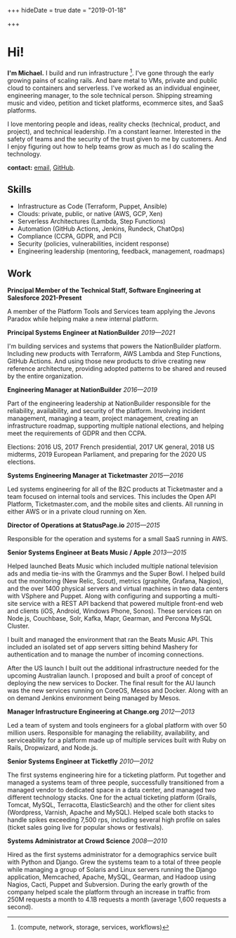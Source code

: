 +++
hideDate = true
date =  "2019-01-18"

+++

# Hi!

**I'm Michael.** I build and run infrastructure [^1]. I've gone through the early growing pains of scaling rails. And bare metal to VMs, private and public cloud to containers and serverless. I've worked as an individual engineer, engineering manager, to the sole technical person. Shipping streaming music and video, petition and ticket platforms, ecommerce sites, and SaaS platforms.

I love mentoring people and ideas, reality checks (technical, product, and project), and technical leadership. I’m a constant learner. Interested in the safety of teams and the security of the trust given to me by customers. And I enjoy figuring out how to help teams grow as much as I do scaling the technology.

**contact:** [email](mailto:michael@biven.org), [GitHub](https://github.com/michaelbiven). 


[^1]: (compute, network, storage, services, workflows)

## Skills 

- Infrastructure as Code (Terraform, Puppet, Ansible)
- Clouds: private, public, or native (AWS, GCP, Xen)
- Serverless Architectures (Lambda, Step Functions)
- Automation (GitHub Actions, Jenkins, Rundeck, ChatOps)
- Compliance (CCPA, GDPR, and PCI)
- Security (policies, vulnerabilities, incident response)
- Engineering leadership (mentoring, feedback, management, roadmaps)

## Work 

**Principal Member of the Technical Staff, Software Engineering at Salesforce** __2021-Present__

A member of the Platform Tools and Services team applying the Jevons Paradox while helping make a new internal platform.

**Principal Systems Engineer at NationBuilder** _2019—2021_

I'm building services and systems that powers the NationBuilder platform.  Including new products with Terraform, AWS Lambda and Step Functions, GitHub Actions. And using those new products to drive creating new reference architecture, providing adopted patterns to be shared and reused by the entire organization.

**Engineering Manager at NationBuilder** _2016—2019_

Part of the engineering leadership at NationBuilder responsible for the reliability, availability, and security of the platform. Involving incident management, managing a team, project management, creating an infrastructure roadmap, supporting multiple national elections, and helping meet the requirements of GDPR and then CCPA.

Elections: 2016 US, 2017 French presidential, 2017 UK general, 2018 US midterms, 2019 European Parliament, and preparing for the 2020 US elections.

**Systems Engineering Manager at Ticketmaster**  _2015—2016_

Led systems engineering for all of the B2C products at Ticketmaster and a team focused on internal tools and services. This includes the Open API Platform, Ticketmaster.com, and the mobile sites and clients. All running in either AWS or in a private cloud running on Xen.

**Director of Operations at StatusPage.io** _2015—2015_

Responsible for the operation and systems for a small SaaS running in AWS.

**Senior Systems Engineer at Beats Music / Apple** _2013—2015_

Helped launched Beats Music which included multiple national television ads and media tie-ins with the Grammys and the Super Bowl. I helped build out the monitoring (New Relic, Scout), metrics (graphite, Grafana, Nagios), and the over 1400 physical servers and virtual machines in two data centers with VSphere and Puppet. Along with configuring and supporting a multi-site service with a REST API backend that powered multiple front-end web and clients (iOS, Android, Windows Phone, Sonos). These services ran on Node.js, Couchbase, Solr, Kafka, Mapr, Gearman, and Percona MySQL Cluster. 

I built and managed the environment that ran the Beats Music API. This included an isolated set of app servers sitting behind Mashery for authentication and to manage the number of incoming connections. 

After the US launch I built out the additional infrastructure needed for the upcoming Australian launch. I proposed and built a proof of concept of deploying the new services to Docker. The final result for the AU launch was the new services running on CoreOS, Mesos and Docker. Along with an on demand Jenkins environment being managed by Mesos.

**Manager Infrastructure Engineering at Change.org** _2012—2013_

Led a team of system and tools engineers for a global platform with over 50 million users. Responsible for managing the reliability, availability, and serviceability for a platform made up of multiple services built with Ruby on Rails, Dropwizard, and Node.js.

**Senior Systems Engineer at Ticketfly** _2010—2012_

The first systems engineering hire for a ticketing platform. Put together and managed a systems team of three people, successfully transitioned from a managed vendor to dedicated space in a data center, and managed two different technology stacks. One for the actual ticketing platform (Grails, Tomcat, MySQL, Terracotta, ElasticSearch) and the other for client sites (Wordpress, Varnish, Apache and MySQL). Helped scale both stacks to handle spikes exceeding 7,500 rps, including several high profile on sales (ticket sales going live for popular shows or festivals).

**Systems Administrator at Crowd Science** _2008—2010_

Hired as the first systems administrator for a demographics service built with Python and Django. Grew the systems team to a total of three people while managing a group of Solaris and Linux servers running the Django application, Memcached, Apache, MySQL, Gearman, and Hadoop using Nagios, Cacti, Puppet and Subversion. During the early growth of the company helped scale the platform through an increase in traffic from 250M requests a month to 4.1B requests a month (average 1,600 requests a second).
